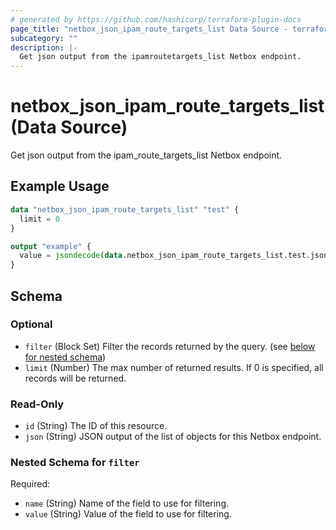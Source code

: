 ```yaml
---
# generated by https://github.com/hashicorp/terraform-plugin-docs
page_title: "netbox_json_ipam_route_targets_list Data Source - terraform-provider-netbox"
subcategory: ""
description: |-
  Get json output from the ipamroutetargets_list Netbox endpoint.
---
```


# netbox_json_ipam_route_targets_list (Data Source)

Get json output from the ipam_route_targets_list Netbox endpoint.

## Example Usage

```terraform
data "netbox_json_ipam_route_targets_list" "test" {
  limit = 0
}

output "example" {
  value = jsondecode(data.netbox_json_ipam_route_targets_list.test.json)
}
```

<!-- schema generated by tfplugindocs -->
## Schema

### Optional

- `filter` (Block Set) Filter the records returned by the query. (see [below for nested schema](#nestedblock--filter))
- `limit` (Number) The max number of returned results. If 0 is specified, all records will be returned.

### Read-Only

- `id` (String) The ID of this resource.
- `json` (String) JSON output of the list of objects for this Netbox endpoint.

<a id="nestedblock--filter"></a>
### Nested Schema for `filter`

Required:

- `name` (String) Name of the field to use for filtering.
- `value` (String) Value of the field to use for filtering.


